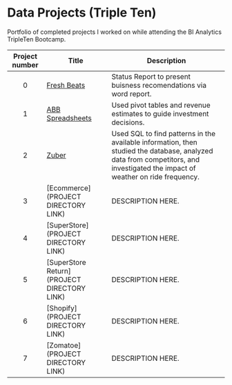 # Data Projects (Triple Ten)
Portfolio of completed projects I worked on while attending the BI Analytics TripleTen Bootcamp.

| Project number | Title | Description |
| :-----------: | ----------- |----------- |
| 0 | [Fresh Beats](https://github.com/LasAdams/BIanalystprojects/tree/main/Fresh%20Beats) | Status Report to present buisness recomendations via word report. |
| 1 | [ABB Spreadsheets](https://github.com/LasAdams/BIanalystprojects/tree/main/ABB%20Spreadsheets) | Used pivot tables and revenue estimates to guide investment decisions. |
| 2 | [Zuber](https://github.com/LasAdams/BIanalystprojects/tree/main/Zuber) | Used SQL to find patterns in the available information, then studied the database, analyzed data from competitors, and investigated the impact of weather on ride frequency. |
| 3 | [Ecommerce](PROJECT DIRECTORY LINK) | DESCRIPTION HERE. |
| 4 | [SuperStore](PROJECT DIRECTORY LINK) | DESCRIPTION HERE. |
| 5 | [SuperStore Return](PROJECT DIRECTORY LINK) | DESCRIPTION HERE. |
| 6 | [Shopify](PROJECT DIRECTORY LINK) | DESCRIPTION HERE. |
| 7 | [Zomatoe](PROJECT DIRECTORY LINK) | DESCRIPTION HERE. |
